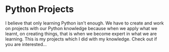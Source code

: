 # Python Projects

I believe that only learning Python isn't enough. We have to create and work on projects with our Python knowledge because when we apply what we learnt, on creating things, that is when we become expert in what we are learning. This is my projects which I did with my knowledge. Check out if you are interested...
